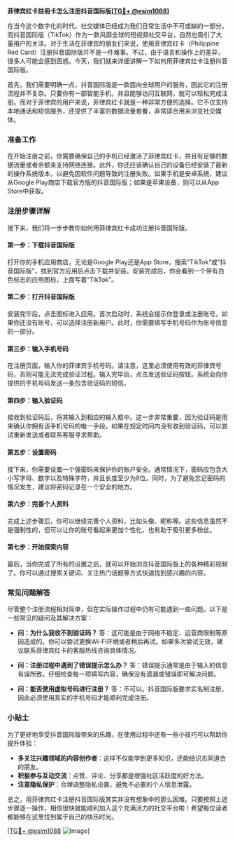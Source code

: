 **菲律宾红卡註冊卡怎么注册抖音国际版[[TG💪+ @esim1088](https://t.me/s/esim1088)]**

在当今这个数字化的时代，社交媒体已经成为我们日常生活中不可或缺的一部分。而抖音国际版（TikTok）作为一款风靡全球的短视频社交平台，自然也吸引了大量用户的关注。对于生活在菲律宾的朋友们来说，使用菲律宾红卡（Philippine Red Card）注册抖音国际版并不是一件难事。不过，由于语言和操作上的差异，很多人可能会感到困惑。今天，我们就来详细讲解一下如何用菲律宾红卡注册抖音国际版。

首先，我们需要明确一点，抖音国际版是一款面向全球用户的服务，因此它的注册流程并不复杂。只要你有一部智能手机，并且能够访问互联网，就可以轻松完成注册。而对于菲律宾的用户来说，菲律宾红卡就是一种非常方便的选择。它不仅支持本地通话和短信服务，还提供了丰富的数据流量套餐，非常适合用来浏览社交媒体。

### **准备工作**
在开始注册之前，你需要确保自己的手机已经激活了菲律宾红卡，并且有足够的数据流量或者余额来支持网络连接。此外，你还应该确认自己的设备已经安装了最新的操作系统版本，以避免因软件问题导致的注册失败。如果手机是安卓系统，建议从Google Play商店下载官方版的抖音国际版；如果是苹果设备，则可以从App Store中获取。

### **注册步骤详解**
接下来，我们将一步步教你如何用菲律宾红卡成功注册抖音国际版。

#### **第一步：下载抖音国际版**
打开你的手机应用商店，无论是Google Play还是App Store，搜索“TikTok”或“抖音国际版”，找到官方应用后点击下载并安装。安装完成后，你会看到一个带有白色标志的应用图标，上面写着“TikTok”。

#### **第二步：打开抖音国际版**
安装完毕后，点击图标进入应用。首次启动时，系统会提示你登录或注册账号。如果你还没有账号，可以选择注册新用户。此时，你需要填写手机号码作为账号信息的一部分。

#### **第三步：输入手机号码**
在注册页面，输入你的菲律宾手机号码。请注意，这里必须使用有效的菲律宾号码，否则可能无法完成验证过程。输入完毕后，点击发送验证码按钮。系统会向你提供的手机号码发送一条包含验证码的短信。

#### **第四步：输入验证码**
接收到验证码后，将其输入到相应的输入框中。这一步非常重要，因为验证码是用来确认你拥有该手机号码的唯一手段。如果在规定时间内没有收到验证码，可以尝试重新发送或者联系客服寻求帮助。

#### **第五步：设置密码**
接下来，你需要设置一个强密码来保护你的账户安全。通常情况下，密码应包含大小写字母、数字以及特殊字符，并且长度至少为8位。同时，为了避免忘记密码的情况发生，建议将密码记录在一个安全的地方。

#### **第六步：完善个人资料**
完成上述步骤后，你可以继续完善个人资料，比如头像、昵称等。这些信息虽然不是强制性的，但可以让你的账号看起来更加个性化，也有助于吸引更多粉丝。

#### **第七步：开始探索内容**
最后，当你完成了所有的设置之后，就可以开始浏览抖音国际版上的各种精彩视频了。你可以通过搜索关键词、关注热门话题等方式快速找到感兴趣的内容。

### **常见问题解答**
尽管整个注册流程相对简单，但在实际操作过程中仍有可能遇到一些问题。以下是一些常见的疑问及其解决方案：

- **问：为什么我收不到验证码？**
  答：这可能是由于网络不稳定、运营商限制等原因造成的。你可以尝试更换Wi-Fi环境或者稍后再试。如果多次尝试无效，建议联系菲律宾红卡的客服热线咨询具体情况。

- **问：注册过程中遇到了错误提示怎么办？**
  答：错误提示通常是由于输入的信息有误所致。仔细检查每一项填写内容，确保没有遗漏或错误即可解决问题。

- **问：能否使用虚拟号码进行注册？**
  答：不可以。抖音国际版要求实名制注册，因此必须使用真实的手机号码才能顺利完成注册。

### **小贴士**
为了更好地享受抖音国际版带来的乐趣，在使用过程中还有一些小技巧可以帮助你提升体验：

- **多关注兴趣领域的内容创作者**：这样不仅能学到更多知识，还能结识志同道合的朋友。
- **积极参与互动交流**：点赞、评论、分享都是增强社区活跃度的好方法。
- **注意隐私保护**：合理调整隐私设置，避免不必要的个人信息泄露。

总之，用菲律宾红卡注册抖音国际版其实并没有想象中的那么困难。只要按照上述步骤逐一操作，相信很快就能顺利加入这个充满活力的社交平台啦！希望每位读者都能够在这里找到属于自己的快乐时光。

[[TG💪+ @esim1088](https://t.me/s/esim1088) ![Image](https://i.postimg.cc/4NQfJmqS/Snipaste-2025-05-13-00-14-12.png)]